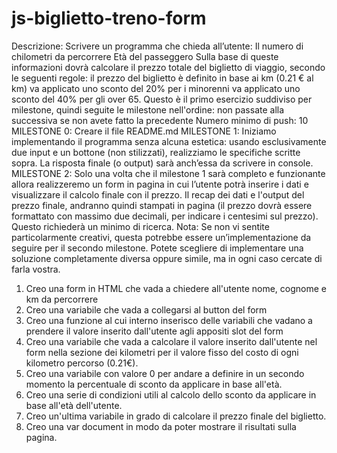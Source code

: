 # js-biglietto-treno-form

Descrizione: Scrivere un programma che chieda all’utente:
Il numero di chilometri da percorrere
Età del passeggero Sulla base di queste informazioni dovrà calcolare il prezzo totale del biglietto di viaggio, secondo le seguenti regole:
il prezzo del biglietto è definito in base ai km (0.21 € al km)
va applicato uno sconto del 20% per i minorenni
va applicato uno sconto del 40% per gli over 65.
Questo è il primo esercizio suddiviso per milestone, quindi seguite le milestone nell'ordine: non passate alla successiva se non avete fatto la precedente
Numero minimo di push: 10
MILESTONE 0: Creare il file README.md
MILESTONE 1: Iniziamo implementando il programma senza alcuna estetica: usando esclusivamente due input e un bottone (non stilizzati), realizziamo le specifiche scritte sopra. La risposta finale (o output) sarà anch’essa da scrivere in console.
MILESTONE 2: Solo una volta che il milestone 1 sarà completo e funzionante allora realizzeremo un form in pagina in cui l’utente potrà inserire i dati e visualizzare il calcolo finale con il prezzo. Il recap dei dati e l'output del prezzo finale, andranno quindi stampati in pagina (il prezzo dovrà essere formattato con massimo due decimali, per indicare i centesimi sul prezzo). Questo richiederà un minimo di ricerca.
Nota: Se non vi sentite particolarmente creativi, questa potrebbe essere un’implementazione da seguire per il secondo milestone. Potete scegliere di implementare una soluzione completamente diversa oppure simile, ma in ogni caso cercate di farla vostra.

1. Creo una form in HTML che vada a chiedere all'utente nome, cognome e km da percorrere
2. Creo una variabile che vada a collegarsi al button del form
3. Creo una funzione al cui interno inserisco delle variabili che vadano a prendere il valore inserito dall'utente agli appositi slot del form
4. Creo una variabile che vada a calcolare il valore inserito dall'utente nel form nella sezione dei kilometri per il valore fisso del costo di ogni kilometro percorso (0.21€).
5. Creo una variabile con valore 0 per andare a definire in un secondo momento la percentuale di sconto da applicare in base all'età.
6. Creo una serie di condizioni utili al calcolo dello sconto da applicare in base all'età dell'utente.
7. Creo un'ultima variabile in grado di calcolare il prezzo finale del biglietto.
8. Creo una var document in modo da poter mostrare il risultati sulla pagina.

